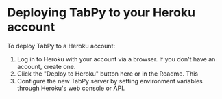 # Deploying TabPy to your Heroku account

To deploy TabPy to a Heroku account:
1. Log in to Heroku with your account via a browser. If you don't have an account, create one.
2. Click the "Deploy to Heroku" button here or in the Readme. This 
3. Configure the new TabPy server by setting environment variables through Heroku's web console or API.
